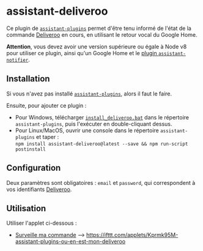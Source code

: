 # assistant-deliveroo

Ce plugin de [`assistant-plugins`](https://aymkdn.github.io/assistant-plugins/) permet d'être tenu informé de l'état de la commande [Deliveroo](https://deliveroo.fr/) en cours, en utilisant le retour vocal du Google Home.
  
**Attention**, vous devez avoir une version supérieure ou égale à Node v8 pour utiliser ce plugin, ainsi qu'un Google Home et le [plugin `assistant-notifier`](https://aymkdn.github.io/assistant-plugins/?plugin=notifier).

## Installation

Si vous n'avez pas installé [`assistant-plugins`](https://aymkdn.github.io/assistant-plugins/), alors il faut le faire.

Ensuite, pour ajouter ce plugin :
  - Pour Windows, télécharger [`install_deliveroo.bat`](https://github-proxy.kodono.info/?q=https://raw.githubusercontent.com/jzarca01/assistant-deliveroo/master/install_deliveroo.bat&download=install_deliveroo.bat) dans le répertoire `assistant-plugins`, puis l'exécuter en double-cliquant dessus.  
  - Pour Linux/MacOS, ouvrir une console dans le répertoire `assistant-plugins` et taper :  
  `npm install assistant-deliveroo@latest --save && npm run-script postinstall`

## Configuration

Deux paramètres sont obligatoires : `email` et `password`, qui correspondent à vos identifiants [Deliveroo](https://deliveroo.fr/).

## Utilisation

Utiliser l'applet ci-dessous : 
- [Surveille ma commande](https://ifttt.com/applets/Kprmk95M-assistant-plugins-ou-en-est-mon-deliveroo) --> https://ifttt.com/applets/Kprmk95M-assistant-plugins-ou-en-est-mon-deliveroo
